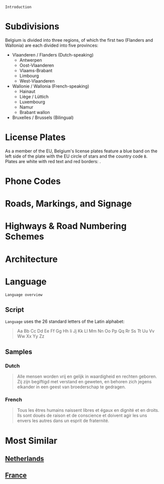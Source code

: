 `Introduction`

# Subdivisions

Belgium is divided into three regions, of which the first two (Flanders and Wallonia) are each divided into five provinces:

- Vlaanderen / Flanders (Dutch-speaking)
  - Antwerpen
  - Oost-Vlaanderen
  - Vlaams-Brabant
  - Limbourg
  - West-Vlaanderen
- Wallonie / Wallonia (French-speaking)
  - Hainaut
  - Liège / Lüttich
  - Luxembourg
  - Namur
  - Brabant wallon
- Bruxelles / Brussels (Bilingual)

<CountryMap code="BEL" scale="10000" level="2" />

# License Plates

As a member of the EU, Belgium's license plates feature a blue band on the left side of the plate with the EU circle of stars and the country code `B`. Plates are white with red text and red borders: <LicensePlate style="eu" code="B" format="AB 12 CD" borderColor="red" textColor="red" />.

# Phone Codes

# Roads, Markings, and Signage

# Highways & Road Numbering Schemes

# Architecture

# Language

`Language overview`

## Script

`Language` uses the 26 standard letters of the Latin alphabet:

> Aa Bb Cc Dd Ee Ff Gg Hh Ii Jj Kk Ll Mm Nn Oo Pp Qq Rr Ss Tt Uu Vv Ww Xx Yy Zz

## Samples

### Dutch

> Alle mensen worden vrij en gelijk in waardigheid en rechten geboren. Zij zijn begiftigd met verstand en geweten, en behoren zich jegens elkander in een geest van broederschap te gedragen.

### French

> Tous les êtres humains naissent libres et égaux en dignité et en droits. Ils sont doués de raison et de conscience et doivent agir les uns envers les autres dans un esprit de fraternité.

# Most Similar

## [Netherlands](/countries/NLD)

## [France](/countries/FRA)
